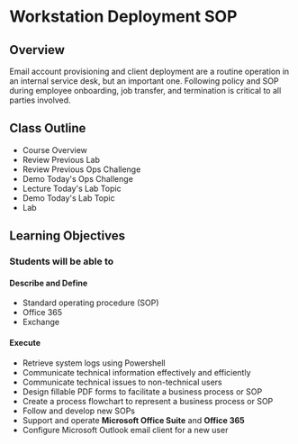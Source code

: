 # Workstation Deployment SOP 

## Overview

Email account provisioning and client deployment are a routine operation in an internal service desk, but an important one. Following policy and SOP during employee onboarding, job transfer, and termination is critical to all parties involved.

## Class Outline

- Course Overview
- Review Previous Lab
- Review Previous Ops Challenge
- Demo Today's Ops Challenge
- Lecture Today's Lab Topic
- Demo Today's Lab Topic
- Lab

## Learning Objectives

### Students will be able to

#### Describe and Define

- Standard operating procedure (SOP)
- Office 365
- Exchange

#### Execute

- Retrieve system logs using Powershell
- Communicate technical information effectively and efficiently
- Communicate technical issues to non-technical users
- Design fillable PDF forms to facilitate a business process or SOP
- Create a process flowchart to represent a business process or SOP
- Follow and develop new SOPs
- Support and operate **Microsoft Office Suite** and **Office 365**
- Configure Microsoft Outlook email client for a new user

